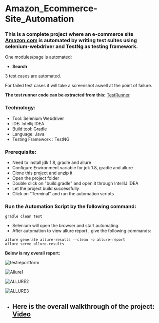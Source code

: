# Amazon_Ecommerce-Site_Automation
### This is a complete project where an e-commerce site [Amazon.com](https://www.amazon.com/) is automated by writing test suites using selenium-webdriver and TestNg as testing framework.
One modules/page is automated:
- **Search** </br>


3 test cases are automated.

For failed test cases it will take a screenshot aswell at the point of failure. </br>

**The test runner code can be extracted from this:**
[TestRunner](https://github.com/tanvirmitul/Amazon_Ecommerce-Site_Automation/blob/main/src/test/java/testrunner/HomePageTestRunner.java)</br>
### Technology: </br>
- Tool: Selenium Webdriver
- IDE: Intellij IDEA
- Build tool: Gradle
- Language: Java
- Testing Framework : TestNG

### Prerequisite: </br>
- Need to install jdk 1.8, gradle and allure
- Configure Environment variable for jdk 1.8, gradle and allure
- Clone this project and unzip it
- Open the project folder
- Double click on "build.gradle" and open it through IntellIJ IDEA
- Let the project build successfully
- Click on "Terminal" and run the automation scripts

### Run the Automation Script by the following command:
 ```
 gradle clean test 
 ```
- Selenium will open the browser and start automating.
- After automation to view allure report , give the following commands:
 ```
allure generate allure-results --clean -o allure-report
allure serve allure-results
 ```
**Below is my overall report:** </br>

![testreportform](https://github.com/tanvirmitul/Amazon_Ecommerce-Site_Automation/assets/59876702/85ea7848-5d87-4527-9674-ffa09da6df4c)</br>

![Allure1](https://github.com/tanvirmitul/Amazon_Ecommerce-Site_Automation/assets/59876702/ff4a7d2e-4bb9-46c9-8d81-a7f8b7b18b6b) </br>

![ALLURE2](https://github.com/tanvirmitul/Amazon_Ecommerce-Site_Automation/assets/59876702/371839cc-6041-47d4-9d1e-fc0b9641c4e4) </br>

![ALLURE3](https://github.com/tanvirmitul/Amazon_Ecommerce-Site_Automation/assets/59876702/f63d8e7b-e5e4-446f-b457-a263659d51e9) </br>

- ## **Here is the overall walkthrough of the project:** [Video](https://drive.google.com/file/d/1dDEzeWQv7v89_W7nniw3-7y80huEWrEs/view?usp=sharing) </br>
